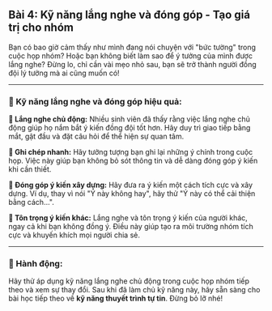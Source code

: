 ## Bài 4: Kỹ năng lắng nghe và đóng góp - Tạo giá trị cho nhóm

Bạn có bao giờ cảm thấy như mình đang nói chuyện với "bức tường" trong cuộc họp nhóm? Hoặc bạn không biết làm sao để ý tưởng của mình được lắng nghe? Đừng lo, chỉ cần vài mẹo nhỏ sau, bạn sẽ trở thành người đồng đội lý tưởng mà ai cũng muốn có!

---

### 📌 Kỹ năng lắng nghe và đóng góp hiệu quả:

**🔹 Lắng nghe chủ động:**
Nhiều sinh viên đã thấy rằng việc lắng nghe chủ động giúp họ nắm bắt ý kiến đồng đội tốt hơn. Hãy duy trì giao tiếp bằng mắt, gật đầu và đặt câu hỏi để thể hiện sự quan tâm.

**🔹 Ghi chép nhanh:**
Hãy tưởng tượng bạn ghi lại những ý chính trong cuộc họp. Việc này giúp bạn không bỏ sót thông tin và dễ dàng đóng góp ý kiến khi cần thiết.

**🔹 Đóng góp ý kiến xây dựng:**
Hãy đưa ra ý kiến một cách tích cực và xây dựng. Ví dụ, thay vì nói "Ý này không hay", hãy thử "Ý này có thể cải thiện bằng cách...".

**🔹 Tôn trọng ý kiến khác:**
Lắng nghe và tôn trọng ý kiến của người khác, ngay cả khi bạn không đồng ý. Điều này giúp tạo ra môi trường nhóm tích cực và khuyến khích mọi người chia sẻ.

---

### 🚀 Hành động:

Hãy thử áp dụng kỹ năng lắng nghe chủ động trong cuộc họp nhóm tiếp theo và xem sự thay đổi. Sau khi đã làm chủ kỹ năng này, hãy sẵn sàng cho bài học tiếp theo về **kỹ năng thuyết trình tự tin**. Đừng bỏ lỡ nhé!